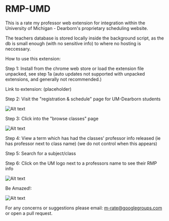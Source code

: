 # RMP-UMD

This is a rate my professor web extension for integration within the University of Michigan - Dearborn's proprietary scheduling website.

The teachers database is stored locally inside the background script, as the db is small enough (with no sensitive info) to where no hosting is neccessary.

How to use this extension:

Step 1: Install from the chrome web store or load the extension file unpacked, see step 1a (auto updates not supported with unpacked extensions, and generally not recommended.)

Link to extension: (placeholder)

Step 2: Visit the "registration & schedule" page for UM-Dearborn students

![Alt text](<README Screenshots/Screenshot 2024-02-20 at 10.18.02 AM.png>)

Step 3: Click into the "browse classes" page

![Alt text](<README Screenshots/Screenshot 2024-02-20 at 10.18.48 AM.png>)

Step 4: View a term which has had the classes' professor info released (ie has professor next to class name) (we do not control when this appears)

Step 5: Search for a subject/class

Step 6: Click on the UM logo next to a professors name to see their RMP info

![Alt text](<README Screenshots/Screenshot 2024-02-20 at 10.20.29 AM.png>)

Be Amazed!:

![Alt text](<README Screenshots/Screenshot 2024-02-20 at 10.20.37 AM.png>)

For any concerns or suggestions please email: m-rate@googlegroups.com or open a pull request.
